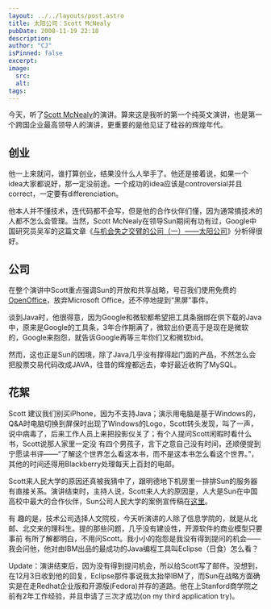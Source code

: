 ```yaml
---
layout: ../../layouts/post.astro
title: 太阳公司：Scott McNealy
pubDate: 2008-11-19 22:18
description: 
author: "CJ"
isPinned: false
excerpt: 
image:
  src:
  alt:
tags: 
---
```

今天，听了<a href="http://en.wikipedia.org/wiki/Scott_McNealy">Scott McNealy</a>的演讲。算来这是我听的第一个纯英文演讲，也是第一个跨国企业最高领导人的演讲，更重要的是他见证了硅谷的辉煌年代。
<h2>创业</h2>
他一上来就问，谁打算创业，结果没什么人举手了。他还是接着说，如果一个idea大家都说好，那一定没前途。一个成功的idea应该是controversial并且correct，一定要有differenciation。

他本人并不懂技术，连代码都不会写，但是他的合作伙伴们懂，因为通常搞技术的人都不怎么会管理。当然，Scott McNealy在领导Sun期间有功有过，Google中国研究员吴军的这篇文章《<a href="http://www.google.com.hk/ggblog/googlechinablog/2008/07/blog-post_7251.html">与机会失之交臂的公司（一）——太阳公司</a>》分析得很好。
<h2>公司</h2>
在整个演讲中Scott重点强调Sun的开放和共享战略，号召我们使用免费的<a href="http://www.openoffice.org/">OpenOffice</a>，放弃Microsoft Office，还不停地提到“黑屏”事件。

谈到Java时，他很得意，因为Google和微软都希望把工具条捆绑在供下载的Java中，原来是Google的工具条，3年合作期满了，微软出价更高于是现在是微软的，Google来抱怨，就告诉Google再等三年你们又和微软bid。

然而，这也正是Sun的困境，除了Java几乎没有撑得起门面的产品，不然怎么会把股票交易代码改成JAVA，往昔的辉煌都远去，幸好最近收购了MySQL。
<h2>花絮</h2>
Scott 建议我们别买iPhone，因为不支持Java；演示用电脑是基于Windows的，Q&amp;A时电脑切换到屏保时出现了Windows的Logo，Scott转头发现，叫了一声，说中病毒了，后来工作人员上来把投影仪关了；有个人提问Scott闲暇时看什么书，Scott说那人家里一定没 有四个男孩子，言下之意自己没有时间，还顺便提到宁愿读书评——“了解这个世界怎么看这本书，而不是这本书怎么看这个世界。”，其他的时间还得用Blackberry处理每天上百封的电邮。

Scott来人民大学的原因还真被我猜中了，跟明德地下机房里一排排Sun的服务器有直接关系。演讲结束时，主持人说，Scott来人大的原因是，人大是Sun在中国高校中最大的合作伙伴，Sun公司人民大学的案例宣传稿在<a href="http://cn.sun.com/edu/success/success-41.html">这里</a>。

有 趣的是，技术公司选择人文院校，今天听演讲的人除了信息学院的，就是从北邮、北交来的理科生。提的那些问题，几乎没有建设性，开源软件的商业模型只要事前 有所了解都明白，不用问Scott。我小小的抱怨是我没有得到提问的机会——我会问他，他对由IBM出品的最成功的Java编程工具叫Eclipse（日食）怎么看？

Update：演讲结束后，因为没有得到提问机会，所以给Scott写了邮件。没想到，在12月3日收到他的回复，Eclipse那件事说我太抬举IBM了，而Sun在战略方面确实是在走Redhat企业版和开源版(Fedora)并存的道路。他在上Stanford商学院之前有2年工作经验，并且申请了三次才成功(on my third application try)。
